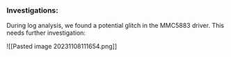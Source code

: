 
### Investigations:

During log analysis, we found a potential glitch in the MMC5883 driver.
This needs further investigation:

![[Pasted image 20231108111654.png]]
